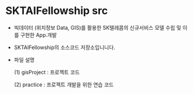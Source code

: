 # SKTAIFellowship src 

- 빅데이터 (위치정보 Data, GIS)를 활용한 SK텔레콤의 신규서비스 모델 수립 및 이를 구현한 App.개발
- SKTAIFellowship의 소스코드 저장소입니니다.
- 파일 설명

	(1) gisProject : 프로젝트 코드 

	(2) practice : 프로젝트 개발을 위한 연습 코드 




